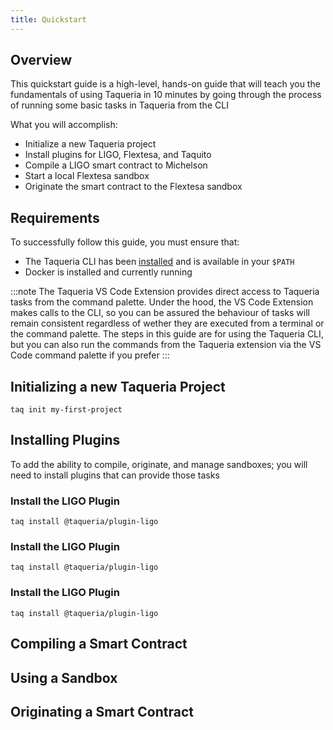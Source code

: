```yaml
---
title: Quickstart
---
```



<!-- 
Content Type: Getting Started Documentation

Purpose: To get a developer set up and ready to go with Taqueria in under 5 minutes

Goal: To onboard as many devs as possible by translating their interest into them actually developing on Taqueria

Questions:
- What is the quickest explanation of Taqueria and what it does?
- What are the most important questions new users will have?
- What are the cool things you can do with Taqueria? 

-->


## Overview

This quickstart guide is a high-level, hands-on guide that will teach you the fundamentals of using Taqueria in 10 minutes by going through the process of running some basic tasks in Taqueria from the CLI

What you will accomplish:
- Initialize a new Taqueria project
- Install plugins for LIGO, Flextesa, and Taquito
- Compile a LIGO smart contract to Michelson
- Start a local Flextesa sandbox 
- Originate the smart contract to the Flextesa sandbox

## Requirements

To successfully follow this guide, you must ensure that:
- The Taqueria CLI has been [installed](./installation.mdx) and is available in your `$PATH` 
- Docker is installed and currently running

:::note
The Taqueria VS Code Extension provides direct access to Taqueria tasks from the command palette. Under the hood, the VS Code Extension makes calls to the CLI, so you can be assured the behaviour of tasks will remain consistent regardless of wether they are executed from a terminal or the command palette. The steps in this guide are for using the Taqueria CLI, but you can also run the commands from the Taqueria extension via the VS Code command palette if you prefer
:::

## Initializing a new Taqueria Project
```shell
taq init my-first-project
```


## Installing Plugins

To add the ability to compile, originate, and manage sandboxes; you will need to install plugins that can provide those tasks

### Install the LIGO Plugin
```shell
taq install @taqueria/plugin-ligo
```

### Install the LIGO Plugin
```shell
taq install @taqueria/plugin-ligo
```

### Install the LIGO Plugin
```shell
taq install @taqueria/plugin-ligo
```

## Compiling a Smart Contract 


## Using a Sandbox


## Originating a Smart Contract
